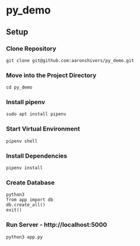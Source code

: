 # py_demo

## Setup

### Clone Repository
```
git clone git@github.com:aaronshivers/py_demo.git
```

### Move into the Project Directory
```
cd py_demo
```

### Install pipenv
```
sudo apt install pipenv
```

### Start Virtual Environment
```
pipenv shell
```

### Install Dependencies
```
pipenv install
```

### Create Database
```
python3
from app import db
db.create_all()
exit()
```

### Run Server - http://localhost:5000
```
python3 app.py
```
